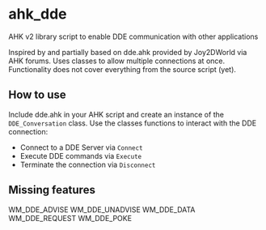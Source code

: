 # ahk_dde
AHK v2 library script to enable DDE communication with other applications

Inspired by and partially based on dde.ahk provided by Joy2DWorld via AHK forums. Uses classes to allow multiple connections at once. Functionality does not cover everything from the source script (yet).

## How to use
Include dde.ahk in your AHK script and create an instance of the `DDE_Conversation` class. Use the classes functions to interact with the DDE connection:
* Connect to a DDE Server via `Connect`
* Execute DDE commands via `Execute`
* Terminate the connection via `Disconnect`

## Missing features
WM_DDE_ADVISE
WM_DDE_UNADVISE
WM_DDE_DATA
WM_DDE_REQUEST
WM_DDE_POKE
